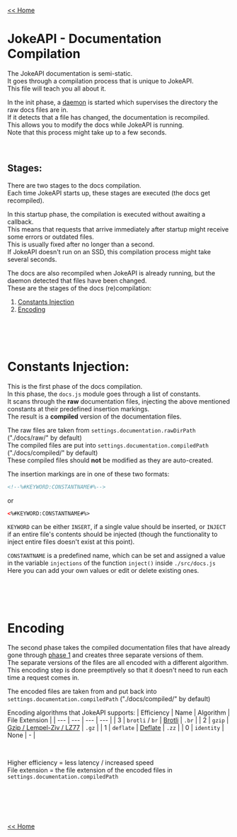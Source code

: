 [<< Home](./home.md#readme)
# JokeAPI - Documentation Compilation
The JokeAPI documentation is semi-static.  
It goes through a compilation process that is unique to JokeAPI.  
This file will teach you all about it.  
  
In the init phase, a [daemon](https://github.com/Sv443/SvCoreLib/blob/master/docs.md#folderdaemon) is started which supervises the directory the raw docs files are in.  
If it detects that a file has changed, the documentation is recompiled.  
This allows you to modify the docs while JokeAPI is running.  
Note that this process might take up to a few seconds.

<br>

## Stages:
There are two stages to the docs compilation.  
Each time JokeAPI starts up, these stages are executed (the docs get recompiled).  
  
In this startup phase, the compilation is executed without awaiting a callback.  
This means that requests that arrive immediately after startup might receive some errors or outdated files.  
This is usually fixed after no longer than a second.  
If JokeAPI doesn't run on an SSD, this compilation process might take several seconds.  
  
The docs are also recompiled when JokeAPI is already running, but the daemon detected that files have been changed.  
These are the stages of the docs (re)compilation:
1. [Constants Injection](#constants-injection)
2. [Encoding](#encoding)

<br><br><br>

# Constants Injection:
This is the first phase of the docs compilation.  
In this phase, the `docs.js` module goes through a list of constants.  
It scans through the **raw** documentation files, injecting the above mentioned constants at their predefined insertion markings.  
The result is a **compiled** version of the documentation files.  
  
The raw files are taken from `settings.documentation.rawDirPath` ("./docs/raw/" by default)  
The compiled files are put into `settings.documentation.compiledPath` ("./docs/compiled/" by default)  
These compiled files should **not** be modified as they are auto-created.  
  
The insertion markings are in one of these two formats:  
```html
<!--%#KEYWORD:CONSTANTNAME#%-->
```
or
```html
<%#KEYWORD:CONSTANTNAME#%>
```
`KEYWORD` can be either `INSERT`, if a single value should be inserted, or `INJECT` if an entire file's contents should be injected (though the functionality to inject entire files doesn't exist at this point).  
  
`CONSTANTNAME` is a predefined name, which can be set and assigned a value in the variable `injections` of the function `inject()` inside `./src/docs.js`  
Here you can add your own values or edit or delete existing ones.

<br><br><br>

# Encoding
The second phase takes the compiled documentation files that have already gone through [phase 1](#constants-injection) and creates three separate versions of them.  
The separate versions of the files are all encoded with a different algorithm.  
This encoding step is done preemptively so that it doesn't need to run each time a request comes in.  
  
The encoded files are taken from and put back into `settings.documentation.compiledPath` ("./docs/compiled/" by default)  
  
Encoding algorithms that JokeAPI supports:
| Efficiency | Name | Algorithm | File Extension |
| --- | --- | --- | --- |
| 3 | `brotli` / `br` | [Brotli](https://en.wikipedia.org/wiki/Brotli) | `.br` |
| 2 | `gzip` | [Gzip / Lempel-Ziv / LZ77](https://en.wikipedia.org/wiki/Gzip) | `.gz` |
| 1 | `deflate` | [Deflate](https://en.wikipedia.org/wiki/DEFLATE) | `.zz` |
| 0 | `identity` | None | - |

<br>

Higher efficiency = less latency / increased speed  
File extension = the file extension of the encoded files in `settings.documentation.compiledPath`

<br><br><br><br>

[<< Home](./home.md#readme)
